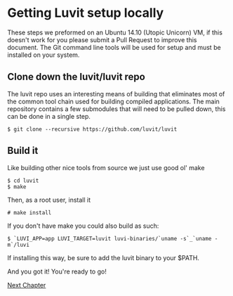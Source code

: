 # Getting Luvit setup locally

These steps we preformed on an Ubuntu 14.10 (Utopic Unicorn) VM, if this
doesn't work for you please submit a Pull Request to improve this document. The
Git command line tools will be used for setup and must be installed on your
system.

## Clone down the luvit/luvit repo

The luvit repo uses an interesting means of building that eliminates most of
the common tool chain used for building compiled applications. The main
repository contains a few submodules that will need to be pulled down, this can
be done in a single step.

```
$ git clone --recursive https://github.com/luvit/luvit
```

## Build it

Like building other nice tools from source we just use good ol' make

```
$ cd luvit
$ make
```

Then, as a root user, install it

```
# make install
```

If you don't have make you could also build as such:

```
$ `LUVI_APP=app LUVI_TARGET=luvit luvi-binaries/`uname -s`_`uname -m`/luvi
```

If installing this way, be sure to add the luvit binary to your $PATH.


And you got it! You're ready to go!

[Next Chapter](https://github.com/KennethWilke/learn-to-luvit/tree/master/chapter2)
